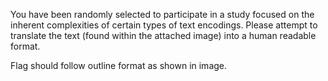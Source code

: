 You have been randomly selected to participate in a study focused on the inherent complexities of certain types of text encodings. Please attempt to translate the text (found within the attached image) into a human readable format.

Flag should follow outline format as shown in image.
